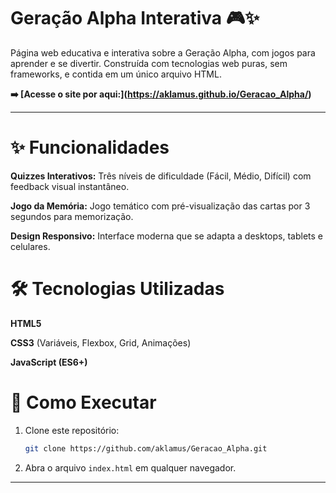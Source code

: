 # Geração Alpha Interativa 🎮✨

  

Página web educativa e interativa sobre a Geração Alpha, com jogos para aprender e se divertir. Construída com tecnologias web puras, sem frameworks, e contida em um único arquivo HTML.

**➡️ [Acesse o site por aqui:\](https://aklamus.github.io/Geracao_Alpha/)**

-----

# ✨ Funcionalidades

   **Quizzes Interativos:** Três níveis de dificuldade (Fácil, Médio, Difícil) com feedback visual instantâneo.
   
   **Jogo da Memória:** Jogo temático com pré-visualização das cartas por 3 segundos para memorização.
   
   **Design Responsivo:** Interface moderna que se adapta a desktops, tablets e celulares.

# 🛠️ Tecnologias Utilizadas

   **HTML5**
   
   **CSS3** (Variáveis, Flexbox, Grid, Animações)
   
   **JavaScript (ES6+)**

# 🚀 Como Executar

1.  Clone este repositório:
    ```bash
    git clone https://github.com/aklamus/Geracao_Alpha.git
    ```
2.  Abra o arquivo `index.html` em qualquer navegador.

-----
